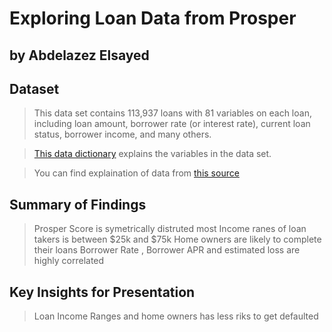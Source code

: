# Exploring Loan Data from Prosper 
## by Abdelazez Elsayed


## Dataset




>This data set contains 113,937 loans with 81 variables on each loan, including loan amount, borrower rate (or interest rate), current loan status, borrower income, and many others.

>[This data dictionary](https://www.google.com/url?q=https://docs.google.com/spreadsheet/ccc?key%3D0AllIqIyvWZdadDd5NTlqZ1pBMHlsUjdrOTZHaVBuSlE%26usp%3Dsharing&sa=D&source=editors&ust=1635341259581000&usg=AOvVaw1fWjrBGe5N3lIG6oLJiaDq) explains the variables in the data set.

> You can find explaination of data from [this source](https://docs.google.com/spreadsheets/d/1gDyi_L4UvIrLTEC6Wri5nbaMmkGmLQBk-Yx3z0XDEtI/edit#gid=0)

## Summary of Findings

> Prosper Score is symetrically distruted
> most Income ranes of loan takers is between $25k and $75k
> Home owners are likely to complete their loans 
> Borrower Rate , Borrower APR and estimated loss are highly correlated

## Key Insights for Presentation

> Loan Income Ranges and home owners has less riks to get defaulted